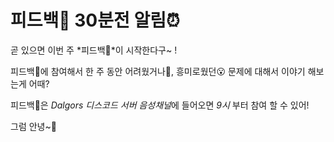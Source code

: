 # 피드백💬 30분전 알림⏰

곧 있으면 이번 주 *피드백💬*이 시작한다구~ !

피드백💬에 참여해서 한 주 동안 어려웠거나🤔,  흥미로웠던😮 문제에 대해서 이야기 해보는게 어때? 

피드백💬은 *Dalgors 디스코드 서버 음성채널*에 들어오면 *9시* 부터 참여 할 수 있어!

그럼 안녕~🐾